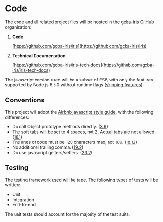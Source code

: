 # Code

The code and all related project files will be hosted in the [gcba-iris](https://github.com/gcba-iris) GitHub organization:

1. **Code**

    [https://github.com/gcba-iris/iris](https://github.com/gcba-iris/iris)

2. **Technical Documentation**

    [https://github.com/gcba-iris/iris-tech-docs](https://github.com/gcba-iris/iris-tech-docs)

The javascript version used will be a subset of ES6, with only the features supported by Node.js 6.5.0 without runtime flags ([shipping features](https://nodejs.org/en/docs/es6/)).


## Conventions

This project will adopt the [Airbnb javascript style guide](https://github.com/airbnb/javascript), with the following differences:

- Do call Object.prototype methods directly. ([3.9](https://github.com/airbnb/javascript#objects--prototype-builtins))
- The soft tabs will be set to 4 spaces, not 2. Actual tabs are not allowed. ([18.1](https://github.com/airbnb/javascript#whitespace--spaces))
- The lines of code must be 120 characters max, not 100. ([18.12](https://github.com/airbnb/javascript#whitespace--max-len))
- No additional trailing comma. ([19.2](https://github.com/airbnb/javascript#commas--dangling))
- Do use javascript getters/setters. ([23.2](https://github.com/airbnb/javascript#accessors--no-getters-setters))


## Testing

The testing framework used will be [tape](https://github.com/substack/tape). The following types of tests will be written:

- Unit
- Integration
- End-to-end

The unit tests should account for the majority of the test suite.

